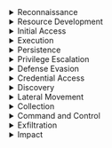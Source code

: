 <details><summary>Reconnaissance</summary>
  
---

</details>

<details><summary>Resource Development</summary>
  
---

><details><summary>T1584 - Compromise Infrastructure</summary>
>
><br>
>
>1. Multiple Domains Resolve to the same IP.
>```spl
>index=central_summary source=summary_dns_with_answers 
>| stats dc(query) as domain_count by answer 
>| where domain_count > 10 
>```
>2. Rare JA3 and JA3S TLS Fingerprints
>```spl
>index=central_summary source=summary_ssl 
>| stats count by ja3, ja3s, dest_ip 
>| where count < 5 
>```
>3. Unusual HTTP Hosts or Repeating POSTS Requests
>```spl
>index=bro sourcetype=corelight_http 
>| search method=POST 
>| stats count by src_ip, dest_ip, host_header, uri, user_agent 
>| where count > 20 
>```
>4. High Volume, Long-Lived Peer-to-Peer Connections
>```spl
>index=bro sourcetype=corelight_conn 
>| search duration > 300 
>| stats count by src_ip, dest_ip, duration, service 
>| where count > 20 
>```
></details>
</details>

<details><summary>Initial Access</summary>
  
---

<details><summary><strong>T1190 – Exploit Public-Facing Application</strong></summary>

<br>

1. **HTTP 500–599 Errors on External Apps**

```spl
index=bro sourcetype=corelight_http
| where status>=500 AND status<600
| stats count by id.orig_h, uri, status
| sort -count
```

2. **Suspicious POST Requests to Unknown URIs**

```spl
index=bro sourcetype=corelight_http method=POST
| where uri!="*" AND uri!="/"
| stats count by id.orig_h, uri
| where count > 20
```

3. **High Data POSTs to External Apps**

```spl
index=bro sourcetype=corelight_http method=POST
| stats sum(resp_body_len) as data_sent count by id.orig_h, uri
| where data_sent>1000000
```
</details>

<details><summary><strong>T1078 – Valid Accounts</strong></summary>

<br>

1. **Successful Logins via RDP**

```spl
index=bro sourcetype=corelight_rdp
| stats count, avg(duration) as avg_duration by id.orig_h, id.resp_h
| where count > 0
```

2. **Successful SSH Connections**

```spl
index=bro sourcetype=corelight_ssh auth_success=true
| stats count by id.orig_h, id.resp_h
```

3. **SMB Logins Without Failures**

```spl
index=bro sourcetype=corelight_smb smb_cmd="SMB::SESSION_SETUP" smb_status="SUCCESS"
| stats count by id.orig_h, id.resp_h, user
```
</details>

<details><summary><strong>T1566 – Phishing</strong></summary>

<br>

1. **HTTP/S Download of Executable Attachments**

```spl
index=bro sourcetype=corelight_http
| search uri IN ("*.exe","*.scr","*.vbs","*.zip")
| stats count by id.orig_h, uri
```

2. **Email Attachment URLs (If SMTP Logging Exists)**

```spl
index=bro sourcetype=corelight_smtp
| search uri IN ("*.exe","*.zip","*.scr")
| stats count by id.orig_h, uri
```

3. **Suspicious HTTP POST to Rare Domains**

```spl
index=bro sourcetype=corelight_http method=POST
| stats dc(uri) as uri_count by id.orig_h, dest
| where uri_count=1 AND dest!="trusted.domain"
```
</details>

<details><summary><strong>T1199 – Trusted Relationship</strong></summary>

<br>

1. **Inbound VPN-Like UDP Traffic**

```spl
index=bro sourcetype=corelight_conn
| where proto="udp" AND id.resp_p IN (1194, 500, 4500)
| stats sum(orig_bytes) as bytes count by id.orig_h, id.resp_h
| where count>0
```

2. **External TLS Sessions Into Perimeter**

```spl
index=bro sourcetype=corelight_ssl
| where id.orig_h NOT IN ("10.0.0.0/8", "192.168.0.0/16", "172.16.0.0/12")
| stats count by id.orig_h, id.resp_h, server_name
```

3. **Inbound RDP From External Networks**

```spl
index=bro sourcetype=corelight_conn service="rdp"
| where id.orig_h NOT IN ("10.0.0.0/8", "192.168.0.0/16", "172.16.0.0/12")
| stats count by id.orig_h, id.resp_h
```
</details>

<details><summary><strong>T1133 – External Remote Services</strong></summary>

<br>

1. **Inbound RDP Connections from External IPs**

```spl
index=bro sourcetype=corelight_conn
| where service="rdp" AND id.orig_h NOT IN ("10.0.0.0/8","192.168.0.0/16","172.16.0.0/12")
| stats count by id.orig_h, id.resp_h, duration
```

2. **Inbound SSH Sessions from External IPs**

```spl
index=bro sourcetype=corelight_conn
| where service="ssh" AND id.orig_h NOT IN ("10.0.0.0/8","192.168.0.0/16","172.16.0.0/12")
| stats count by id.orig_h, id.resp_h
```

3. **External Access to SMB from Outside**

```spl
index=bro sourcetype=corelight_conn
| where service="smb" AND id.orig_h NOT IN ("10.0.0.0/8","192.168.0.0/16","172.16.0.0/12")
| stats count by id.orig_h, id.resp_h
```

4. **VPN-Like UDP Traffic (e.g., IPsec 500/4500)**

```spl
index=bro sourcetype=corelight_conn
| where proto="udp" AND id.resp_p IN (500,4500)
| stats sum(orig_bytes) as total_bytes, count by id.orig_h, id.resp_h
| where total_bytes > 1000000
```
5. **Remote Admin Ports (22,3389,5985,5986) From External**
```spl
index=bro sourcetype=corelight_conn
| where id.resp_p IN (22,3389,5985,5986)
  AND id.orig_h NOT IN ("10.0.0.0/8","192.168.0.0/16","172.16.0.0/12")
| stats count by id.orig_h, id.resp_h, id.resp_p
```
6. **Long-Lived Connections from External**
```spl
index=bro sourcetype=corelight_conn
| where id.orig_h NOT IN ("10.0.0.0/8","192.168.0.0/16","172.16.0.0/12")
  AND duration > 600
| stats duration, orig_bytes, resp_bytes by id.orig_h, id.resp_h, service
```
</details>
</details>

<details><summary>Execution</summary>
  
---

><details><summary>T1047 - Windows Management Instrumentation</summary>
>  
><br>
>
>- TCP port 135 (RPC/DCOM)
>- High ephemeral port usage after initial bind.
>- Paired host activity (e.g., lateral movement from one internal host to another)
>- Since WMI itself doesn't leave deep footprints in network logs, combining this with host EDR telemetry or Sysmon logs (Event ID 5861) is ideal.
>
>1. Detects RPC/DCOM connections to TCP port 135 — typical of remote WMI execution.
>```spl
>index=bro sourcetype=corelight_conn
>| where id.resp_p=135 AND proto="tcp"
>| stats count, sum(orig_bytes) as bytes_out, sum(resp_bytes) as bytes_in by id.orig_h, id.resp_h
>| sort -count
>```
>
>2. Looks for excessive RPC endpoint usage, which may indicate scripted or automated WMI use.
>```spl
>index=bro sourcetype=corelight_conn
>| where id.resp_p=135 OR id.resp_p=1024 OR id.resp_p=1025 OR id.resp_p > 1024
>| stats count by id.orig_h, id.resp_h, id.resp_p
>| where count > 20
>```
>
>3. Direct detection of known RPC interfaces associated with WMI — if rpc.log is enabled.
>```spl
>index=bro sourcetype=corelight_rpc
>| search ruid IN ("WINMGMT", "WMI", "epmapper")
>| stats count by id.orig_h, id.resp_h, ruid
>```
>
>4. Looks for short-lived, low-data RPC connections — a pattern typical of remote WMI use.
>```spl
>index=bro sourcetype=corelight_conn
>| where id.resp_p=135 AND service!="http" AND service!="ftp"
>| stats count by id.orig_h, id.resp_h, duration, orig_bytes, resp_bytes
>| where duration < 10 AND orig_bytes < 1000 AND resp_bytes < 1000
>```
></details>

</details>

<details><summary>Persistence</summary>
  
---

><details><summary>T1136 - Create Account</summary>
>
><br>
>
>1. Kerberos AS-REQ or TGS-REQ from Previously Unknown Username A newly created domain account may trigger initial Kerberos activity.
>```spl
>index=bro sourcetype=corelight_kerberos
>| stats earliest(_time) as first_seen by client
>| where first_seen >= relative_time(now(), "-1d@d")
>```
>2. LDAP Activity Indicating Account Creation.
>```spl
>index=bro sourcetype=corelight_ldap
>| search query IN ("userPrincipalName", "objectClass=user", "sAMAccountName")
>| stats count by id.orig_h, base_dn, query, result, _time
>```
>3. Suspicious File Access to SAM Hive.
>```spl
>index=bro sourcetype=corelight_smb_files
>| search filename="\\windows\\system32\\config\\sam"
>| stats count by id.orig_h, id.resp_h, filename, action, _time
>```
></details>

><details><summary>T1505 - Server Software Component</summary>
>
><br>
>
>1. Web shells often receive commands via POST.
>```spl
>index=bro sourcetype=corelight_http 
>| search method=POST
>| search uri IN ("*.php*", "*.aspx*", "*.jsp*", "*cmd*", "*eval*", "*shell*")
>| stats count by id.orig_h, id.resp_h, uri, user_agent, method, status_code, _time
>```
>2. Look for indicators in query strings or URIs.
>```spl
>index=bro sourcetype=corelight_http
>| search uri IN ("*cmd=*", "*exec*", "*eval*", "*shell*", "*.php", "*.asp", "*.jsp")
>| stats count by id.orig_h, id.resp_h, uri, user_agent, referrer, status_code, _time
>```
>3. Web shells are often uploaded through file upload features.
>```spl
>index=bro sourcetype=corelight_http 
>| search method=POST uri IN ("*/upload*", "*/admin*", "*/file*", "*.php*", "*.asp*")
>| stats count by id.orig_h, id.resp_h, uri, user_agent, status_code, content_type, _time
>```
>4. Newly Seen Files in Webroot (e.g., .php or .jsp)
>```spl
>index=bro sourcetype=corelight_files 
>| search filename IN ("*.php", "*.jsp", "*.asp", "*.aspx")
>| stats count by id.orig_h, id.resp_h, filename, mime_type, seen_bytes, _time
>```
>5. SMB File Writes to Webroot (If logs available)
>```spl
>index=bro sourcetype=corelight_smb_files 
>| search filename IN ("*.php", "*.asp", "*.jsp") AND action="WRITE"
>| stats count by id.orig_h, id.resp_h, filename, action, _time
>```
>6. Large response sizes from small POSTs (Shell response)
>```spl
>index=bro sourcetype=corelight_http
>| eval ratio=response_body_len/request_body_len 
>| where method="POST" AND ratio > 10
>| stats count by id.orig_h, id.resp_h, uri, user_agent, ratio, _time
>```
></details>
</details>

<details><summary>Privilege Escalation</summary>
  
---

</details>

<details><summary>Defense Evasion</summary>
  
---

><details><summary>T1070 - Indicator Removal</summary>
>  
><br>
>  
>1. Look for file deletion or renaming over SMB shares.
>```spl
>index=bro sourcetype=corelight_files OR sourcetype=corelight_smb_files
>| where action IN ("SMB::DELETE", "SMB::RENAME") OR (seen="F" AND fuid!="-" AND is_orig=true)
>| stats count by id.orig_h, id.resp_h, name, action
>```
>
>2. Look for connections to admin SMB shares, common when scripts or remote access tools are used for cleanup.
>```spl
>index=bro sourcetype=corelight_smb
>| search path IN ("ADMIN$", "C$", "D$", "IPC$")
>| stats count by id.orig_h, id.resp_h, path, user
>```
>
>3. Look for short duration RDP connections. Short bursts of RDP can indicate someone quickly connecting just to clean up.
>```spl
>index=bro sourcetype=corelight_rdp
>| stats count, avg(duration) as avg_duration by id.orig_h, id.resp_h
>| where count > 3 AND avg_duration < 60
>```
>
>4. Detect the downloads of cleanup tools (sdelete, wevtutil, etc.)
>```spl
>index=bro sourcetype=corelight_http
>| search uri IN ("*sdelete*", "*wevtutil*", "*clear_event*", "*wipe*", "*rm.exe*", "*del.exe*")
>| stats count by uri, id.orig_h, id.resp_h, user_agent
>```
>
>5. Detect suspicious SMB file transfers including executables.
>
>```spl
>index=bro sourcetype=corelight_files
>| where mime_type="application/x-dosexec"
>| stats count by id.orig_h, id.resp_h, filename, fuid
>```
>
>6. Find bulk SMB file transfers followed by deletions.
>
>```spl
>index=bro sourcetype=corelight_smb_files
>| stats count(eval(action="SMB::WRITE")) as writes, count(eval(action="SMB::DELETE")) as deletes by id.orig_h, id.resp_h
>| where writes > 10 AND deletes > 5
>```
></details>
>
><details><summary>T1564 - Hide Artifacts</summary>
>  
><br>
>  
>1. Detect unusual Port Usage for Known Protocols.
>```spl
>index=bro sourcetype=corelight_conn
>| eval unusual_port=( (service="http" AND id.resp_p!=80) OR (service="https" AND id.resp_p!=443) )
>| where unusual_port
>| stats count by id.orig_h, id.resp_h, service, id.resp_p
>```
>
>2. Detect suspicious TLS Without SNI (Server Name Indication)
>```spl
>index=bro sourcetype=corelight_ssl
>| where isnull(server_name)
>| stats count by id.orig_h, id.resp_h
>```
>
>3. Detect HTTP with Suspicious User-Agents or Missing Headers
>```spl
>index=bro sourcetype=corelight_http
>| search user_agent="-" OR user_agent="curl*" OR user_agent="python*" OR user_agent="powershell*"
>| stats count by id.orig_h, id.resp_h, user_agent
>```
>
>4. Detect abnormal File Transfers in HTTP with Mismatched MIME Types.
>```spl
>index=bro sourcetype=corelight_http
>| where mime_type!="application/octet-stream" AND uri matches ".exe|.zip|.bin|.dll"
>| stats count by id.orig_h, uri, mime_type
>```
>
>5. Detect covert Channels in DNS (e.g., Data Hidden in Queries).
>```spl
>index=bro sourcetype=corelight_dns
>| where length(query) > 100 OR query matches ".*[0-9a-f]{30,}.*"
>| stats count by id.orig_h, query
>```
>
>6. Detect large Amounts of Encrypted Data Sent Outbound.
>```spl
>index=bro sourcetype=corelight_conn
>| where proto="tcp" AND service IN ("ssl", "https")
>| stats sum(orig_bytes) as sent_bytes by id.orig_h, id.resp_h
>| where sent_bytes > 500000
>```
></details>
</details>

<details><summary>Credential Access</summary>
  
---

><details><summary>T1003 - OS Credential Dumping</summary>
>  
><br>
>
>- Most of these will require host logs for verification.
>1. Detects direct or indirect download of known credential dumping tools via HTTP.
>```spl
>index=bro sourcetype=corelight_http
>| search uri IN ("*mimikatz*", "*procdump*", "*lsass*", "*pwdump*", "*.ps1")
>| stats count by id.orig_h, id.resp_h, uri, user_agent
>```
>
>2. Detect suspicious files transfered via SMB or HTTP. Credential dump files often have .dmp, .bin, or are zipped/encoded.
>```spl
>index=bro sourcetype=corelight_files
>| search filename IN ("*lsass*", "*dump*", "*.dmp", "*.zip", "*.ps1", "*.bin")
>| stats count by id.orig_h, id.resp_h, filename, mime_type
>```
>
>3. Detect dump files being copied or staged for exfil — over 10MB is a red flag.
>```spl
>index=bro sourcetype=corelight_smb_files
>| where action="SMB::WRITE"
>| stats sum(size) as total_bytes, count by id.orig_h, id.resp_h, name
>| where total_bytes > 10000000
>| sort -total_bytes
>```
>
>4. Short, frequent RDP sessions — may be used to quickly run tools like Mimikatz.
>```spl
>index=bro sourcetype=corelight_rdp
>| stats count, avg(duration) as avg_duration by id.orig_h, id.resp_h
>| where count > 3 AND avg_duration < 60
>```
>
>5. Detect dumping SAM/SYSTEM/SECURITY hives remotely may be visible as file access.
>```spl
>index=bro sourcetype=corelight_smb_files
>| search name IN ("*\\system32\\config\\sam", "*\\system32\\config\\system", "*\\config\\security")
>| stats count by id.orig_h, id.resp_h, name
>```
></details>
>
><details><summary>T1110 - Brute Force</summary>
>  
><br>
>  
>1. Detects repeated failed authentication attempts over SMB.
>```spl
>index=bro sourcetype=corelight_smb
>| where smb_cmd="SMB::SESSION_SETUP" AND smb_status!="SUCCESS"
>| stats count by id.orig_h, id.resp_h, user
>| where count > 10
>| sort -count
>```
>
>2. Excessive RDP attempts with short duration may indicate brute-force behavior.
>```spl
>index=bro sourcetype=corelight_rdp
>| stats count, avg(duration) by id.orig_h, id.resp_h
>| where count > 10 AND avg(duration) < 10
>| sort -count
>```
>
>3. Looks for excessive failed SSH logins — common in brute-force scenarios.
>```spl
>index=bro sourcetype=corelight_ssh
>| stats count by id.orig_h, id.resp_h, auth_success
>| where auth_success=false AND count > 10
>```
>
>4. If Corelight's notice.log is enabled, this flags any password guessing or brute-force detections.
>```spl
>index=bro sourcetype=corelight_notice
>| search note IN ("SSH::Password_Guessing", "SMB::Brute_Force", "RDP::Brute_Force")
>| stats count by src, dst, note
>| where count > 5
>```
>5. Identifies a source trying many different hosts — indicative of broad brute-force scanning.
>```spl
>index=bro sourcetype=corelight_conn
>| where service IN ("ssh", "rdp", "smb")
>| stats dc(id.resp_h) as unique_targets, count by id.orig_h
>| where unique_targets > 5 AND count > 20
>```
>6. FTP brute-force is less common today, but still worth monitoring.
>```spl
>index=bro sourcetype=corelight_ftp
>| where reply_code >= 400
>| stats count by id.orig_h, id.resp_h, user
>| where count > 10
>```
></details>

</details>

<details><summary>Discovery</summary>
  
---

><details><summary>T1033 - System Owner & User Discovery</summary>
>
><br>
>
>1. Detect access to SMB IPC$ and ADMIN$ shares (User/Session Probing).
>```spl
>index=bro sourcetype=corelight_smb
>| search path IN ("IPC$", "ADMIN$")
>| stats count by id.orig_h, id.resp_h, path, user
>```
>
>2. WMI queries over RPC (TCP 135) often used to gather system and user info.
>```spl
>index=bro sourcetype=corelight_conn
>| where id.resp_p=135 AND proto="tcp"
>| stats count by id.orig_h, id.resp_h
>| where count > 5
>```
>
>3. Brief RDP logins could be used just to list users/sessions.
>```spl
>index=bro sourcetype=corelight_rdp
>| stats count, avg(duration) as avg_duration by id.orig_h, id.resp_h
>| where count > 3 AND avg_duration < 60
>```
>
>4. Detect kerberos AS-REQ without TGT request (User Probing). Indicates probing for users without actually requesting tickets (Kerberoasting-related discovery).
>```spl
>index=bro sourcetype=corelight_kerberos
>| where request_type="AS_REQ" AND isnull(ticket_id)
>| stats count by id.orig_h, id.resp_h, client, service
>```
>
>5. A single host reaching many others over user-relevant services — may indicate discovery activity.
>```spl
>index=bro sourcetype=corelight_conn
>| where service IN ("smb", "rdp", "rpc")
>| stats dc(id.resp_h) as unique_targets by id.orig_h
>| where unique_targets > 5
>```
></details>
>
><details><summary>T1069 - Permission Groups Discovery</summary>
>
><br>
>
>1. 
>```spl
>index=bro sourcetype=corelight_ldap
>| search base_dn="CN=Users*" OR base_dn="CN=Groups*" OR query IN ("memberOf", "primaryGroupID")
>| stats count by id.orig_h, base_dn, query, result, _time
>```
>2. Suspicious enumeration may cause high volumes of TGS-REQ to services like ldap, cifs, krbtgt, etc.
>```spl
>index=bro sourcetype=corelight_kerberos
>| search service IN ("ldap", "krbtgt", "cifs")
>| stats count by id.orig_h, id.resp_h, client, service, request_type, _time
>```
>3. Common during domain reconnaissance
>```spl
>index=bro sourcetype=corelight_dns 
>| search query IN ("_ldap._tcp.*", "_kerberos._tcp.*", "*dc._msdcs*")
>| stats count by id.orig_h, query, qtype_name, _time
>```
>4. These shares are often accessed during domain enumeration or GPO gathering.
>```spl
>index=bro sourcetype=corelight_smb_mapping
>| search path IN ("\\*\\SYSVOL", "\\*\\NETLOGON")
>| stats count by id.orig_h, id.resp_h, path, share_type, _time
>```
>5. Look for one IP performing a lot of queries.
>```spl
>index=bro sourcetype=corelight_ldap OR sourcetype=corelight_kerberos
>| stats count by id.orig_h, sourcetype, _time
>| where count > 100
>```
>6. Movement of Suspicious Files via SMB
>```spl
>index=zeek sourcetype=zeek_smb_files
>| search filename IN ("\\windows\\system32\\config\\sam", "\\windows\\system32\\config\\system")
>| stats count by id.orig_h, id.resp_h, filename, action, _time
>```
>7. Find High Volume SMB Mapping Commands
>```spl
>index=zeek sourcetype=zeek_smb_mapping
>| stats count by id.orig_h, id.resp_h, path, share_type, _time
>```
></details>
>
><details><summary>T1082 - System Information Discovery</summary>
>  
><br>
>  
>1. 
>```spl
>
>```
>
>2. 
>```spl
>
>```
>
>3. 
>```spl
>
>```
>
>4. 
>```spl
>
>```
></details>

</details>

<details><summary>Lateral Movement</summary>
  
---

</details>

<details><summary>Collection</summary>
  
---

><details><summary>T1560 - Archive Collected Data</summary>
>  
><br>
>  
>1. 
>```spl
>
>```
>
>2. 
>```spl
>
>```
>
>3. 
>```spl
>
>```
>
>4. 
>```spl
>
>```
></details>

</details>

<details><summary>Command and Control</summary>
  
---

</details>

<details><summary>Exfiltration</summary>
  
---

><details><summary>T1041 - Exfiltration Over C2</summary>
>
><br>
>
>- T1041 often looks like normal traffic—combine these queries with known threat intel or baseline analysis.
>- Look for patterns like regular beacons, unusual data sizes, or traffic to newly registered domains.
>
><br>
>
>1. Detects DNS queries with unusually long domain names, which may be used for exfiltration.
>```spl
>index=bro sourcetype=corelight_dns
>| where length(query) > 100
>| stats count avg(length(query)) by query, orig_h, resp_h
>| where count > 10
>| sort -count
>```
>
>2. Flags hosts repeatedly querying the same domain, which might be tunneling data.
>```spl
>index=bro sourcetype=corelight_dns
>| stats count by orig_h, resp_h, query
>| where count > 100
>| sort -count
>```
>
>3. Detects excessive outbound HTTP POST traffic, which can indicate exfiltration via web.
>```spl
>index=bro sourcetype=corelight_http method=POST
>| stats count avg(resp_body_len) sum(resp_body_len) by orig_h, uri
>| where sum(resp_body_len) > 100000
>| sort -sum(resp_body_len)
>```
>
>4. Finds sessions that last too long and transfer large amounts of data.
>```spl
>index=bro sourcetype=corelight_conn
>| where proto="tcp" AND duration > 300
>| stats count sum(orig_bytes) sum(resp_bytes) by orig_h, resp_h, service
>| where sum(orig_bytes) > 1000000
>| sort -sum(orig_bytes)
>```
>
>5. Detect SSL/TLS Sessions With Anomalous Data Volumes.
>```spl
>index=bro sourcetype=corelight_ssl
>| stats count sum(orig_bytes) sum(resp_bytes) by id.orig_h, id.resp_h, server_name
>| where sum(orig_bytes) > 500000
>| sort -sum(orig_bytes)
>```
></details>
</details>

<details><summary>Impact</summary>
  
---

</details>
